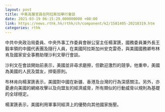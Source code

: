 ```yaml
---
layout: post
title: 中美高層官員在阿拉斯加舉行會談
date: 2021-03-19 06:15:29.000000000 +08:00
link: https://news.rthk.hk/rthk/ch/component/k2/1581405-20210319.htm
categories: rthk
---
```


中共中央政治局委員、中央外事工作委員會辦公室主任楊潔篪，國務委員兼外長王毅率領的中國代表團及隨行人員，在美國阿拉斯加州安克雷奇，與美國國務卿布林肯及國家安全事務助理沙利文舉行會談。

沙利文在會談開始前表示，美國並非尋求磨擦，但歡迎激烈的競爭。他重申，美國為美國的人民及盟友，捍衛原則。

布林肯向楊潔篪表示，美國對中國在新疆、香港及台灣的行為深感關注。另外，亦憂慮向美國的網絡攻擊以及向盟友的經濟威脅，所有類似的行動威脅以規則為基礎的全球穩定。

楊潔篪表示，美國利用軍事同經濟上的優勢向其他國家施壓。

